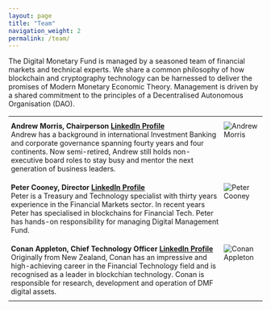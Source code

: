 ```yaml
---
layout: page
title: "Team"
navigation_weight: 2
permalink: /team/
---
```


The Digital Monetary Fund is managed by a seasoned team of financial markets and technical experts. We share a common philosophy of how blockchain and cryptography technology can be harnessed to deliver the promises of Modern Monetary Economic Theory. Management is driven by a shared commitment to the principles of a Decentralised Autonomous Organisation (DAO).

<style type="text/css">
    .tg {
        border-collapse: collapse;
        border-spacing: 0;
    }
    
    .tg td {
        border-width: 1px;
        font-size: 14px;
        overflow: hidden;
        padding: 10px 5px;
        word-break: normal;
    }
    
    .tg th {
        font-size: 14px;
        overflow: hidden;
        padding: 10px 5px;
        word-break: normal;
    }
    
    .tg .tg-0pky {
        border-color: inherit;
        text-align: left;
        vertical-align: top
    }
</style>

<table class="tg">
    <tbody>
        <tr>
            <td class="tg-0pky">
                <b>Andrew Morris, Chairperson <a href="https://www.linkedin.com/in/andrew-q-morris/" target="_blank">LinkedIn Profile</a></b><br> Andrew has a background in international Investment Banking and corporate governance spanning fourty
                years and four continents. Now semi-retired, Andrew still holds non-executive board roles to stay busy and mentor the next generation of business leaders.<br>
            </td>
            <td class="tg-0pky"><img src="https://www.digitalmonetary.fund/images/andrew_morris.jpg" alt="Andrew Morris"></td>
        </tr>
        <tr>
            <td class="tg-0pky">
                <b>Peter Cooney, Director <a href="https://www.linkedin.com/in/petercooney/" target="_blank">LinkedIn Profile</a></b><br> Peter is a Treasury and Technology specialist with thirty years experience in the Financial Markets sector. In
                recent years Peter has specialised in blockchains for Financial Tech. Peter has hands-on responsibility for managing Digital Management Fund.
            </td>
            <td class="tg-0pky"><img src="https://www.digitalmonetary.fund/images/peter_cooney.jpg" alt="Peter Cooney"></td>
        </tr>
        <tr>
            <td class="tg-0pky">
                <b>Conan Appleton, Chief Technology Officer <a href="https://www.linkedin.com/in/conan-appleton-765a711a9/" target="_blank">LinkedIn Profile</a></b><br> Originally from New Zealand, Conan has an impressive and high-achieving career
                in the Financial Technology field and is recognised as a leader in blockchian technology. Conan is responsible for research, development and operation of DMF digital assets.
            </td>
            <td class="tg-0pky"><img src="https://www.digitalmonetary.fund/images/conan_appleton.jpg" alt="Conan Appleton"></td>
        </tr>
    </tbody>
</table>

